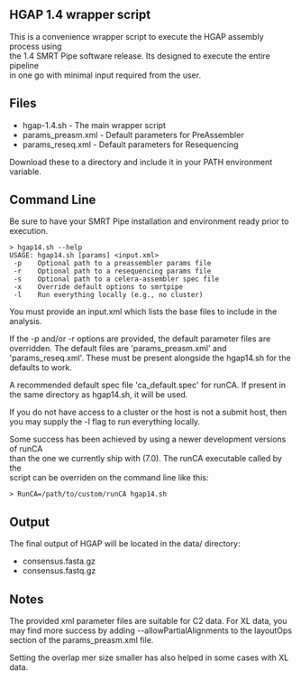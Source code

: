 HGAP 1.4 wrapper script
-----------------------
This is a convenience wrapper script to execute the HGAP assembly process using  
the 1.4 SMRT Pipe software release.  Its designed to execute the entire pipeline  
in one go with minimal input required from the user.

Files
-----
* hgap-1.4.sh - The main wrapper script
* params_preasm.xml - Default parameters for PreAssembler
* params_reseq.xml - Default parameters for Resequencing

Download these to a directory and include it in your PATH environment variable.   


Command Line
------------
Be sure to have your SMRT Pipe installation and environment ready prior to  
execution.  

    > hgap14.sh --help
    USAGE: hgap14.sh [params] <input.xml>
     -p    Optional path to a preassembler params file
     -r    Optional path to a resequencing params file
     -s    Optional path to a celera-assembler spec file
     -x    Override default options to smrtpipe
     -l    Run everything locally (e.g., no cluster)

You must provide an input.xml which lists the base files to include in the    
analysis.

If the -p and/or -r options are provided, the default parameter files are   
overridden.  The default files are 'params_preasm.xml' and 'params_reseq.xml'.
These must be present alongside the hgap14.sh for the defaults to work.

A recommended default spec file 'ca_default.spec' for runCA.  If present in   
the same directory as hgap14.sh, it will be used.

If you do not have access to a cluster or the host is not a submit host, then  
you may supply the -l flag to run everything locally.

Some success has been achieved by using a newer development versions of runCA   
than the one we currently ship with (7.0).  The runCA executable called by the   
script can be overriden on the command line like this:

    > RunCA=/path/to/custom/runCA hgap14.sh 


Output
------
The final output of HGAP will be located in the data/ directory:
* consensus.fasta.gz
* consensus.fastq.gz

Notes
-----

The provided xml parameter files are suitable for C2 data.  For XL data,
you may find more success by adding --allowPartialAlignments to the 
layoutOps section of the params_preasm.xml file.

Setting the overlap mer size smaller has also helped in some cases with XL  
data.
